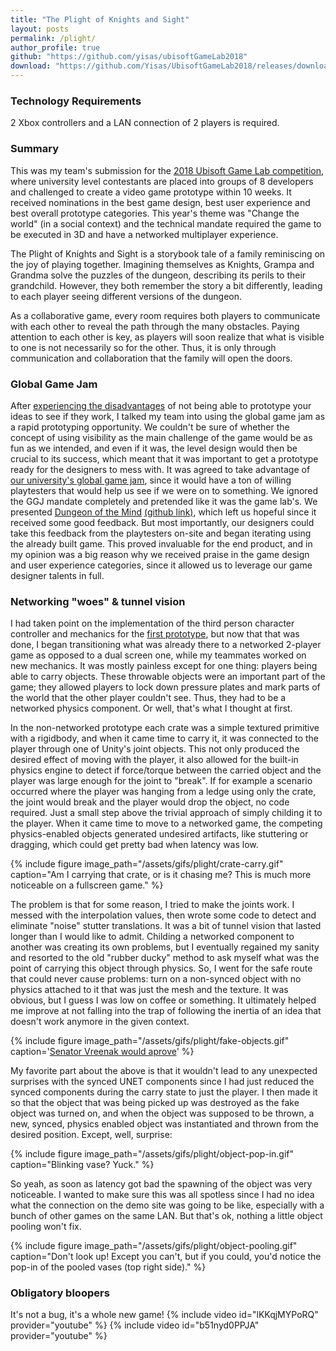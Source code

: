 ```yaml
---
title: "The Plight of Knights and Sight"
layout: posts
permalink: /plight/
author_profile: true 
github: "https://github.com/yisas/ubisoftGameLab2018"
download: "https://github.com/Yisas/UbisoftGameLab2018/releases/download/untagged-6aeb52f3482e4392eccd/A.Plight.of.Knights.and.Sight.rar"
---
```

### Technology Requirements

2 Xbox controllers and a LAN connection of 2 players is required.

### Summary

This was my team's submission for the [2018 Ubisoft Game Lab competition](https://montreal.ubisoft.com/en/ubisoft-game-lab-competition-2018-winners/), where university level contestants 
are placed into groups of 8 developers and challenged to create a video game prototype within 10 weeks. It received nominations in the best game design, best user experience and best 
overall prototype categories. This year's theme was "Change the world" (in a social context) and the technical mandate required the game to be executed in 3D and have a networked 
multiplayer experience.

The Plight of Knights and Sight is a storybook tale of a family reminiscing on the joy of playing together. Imagining themselves as Knights, Grampa and Grandma solve the puzzles 
of the dungeon, describing its perils to their grandchild. However, they both remember the story a bit differently, leading to each player seeing different versions of the dungeon.

As a collaborative game, every room requires both players to communicate with each other to reveal the path through the many obstacles. Paying attention to each other is key, as
players will soon realize that what is visible to one is not necessarily so for the other. Thus, it is only through communication and collaboration that the family will open the doors.

### Global Game Jam

After [experiencing the disadvantages](/genesis/#postmortem) of not being able to prototype your ideas to see if they work, I talked my team into using the global game jam as a rapid 
prototyping opportunity. We couldn't be sure of whether the concept of using visibility as the main challenge of the game would be as fun as we intended, and even if it was, the level 
design would then be crucial to its success, which meant that it was important to get a prototype ready for the designers to mess with. It was agreed to take advantage of [our university's 
global game jam](https://globalgamejam.org/2018/jam-sites/tag-concordia-university/games), since it would have a ton of willing playtesters that would help us see if we were on to something. 
We ignored the GGJ mandate completely and pretended like it was the game lab's. We presented [Dungeon of the Mind](https://globalgamejam.org/2018/games/dungeon-mind) 
[(github link)](https://github.com/yisas/ggj2018), which left us hopeful since it received some good feedback. But most importantly, our designers could take this feedback from the 
playtesters on-site and began iterating using the already built game. This proved invaluable for the end product, and in my opinion was a big reason why we received praise in the game design 
and user experience categories, since it allowed us to leverage our game designer talents in full.

### Networking "woes" & tunnel vision

I had taken point on the implementation of the third person character controller and mechanics for the [first prototype](https://github.com/yisas/ggj2018), but now that that was done, I began 
transitioning what was already there to a networked 2-player game as opposed to a dual screen one, while my teammates worked on new mechanics. It was mostly painless except for one thing: 
players being able to carry objects. These throwable objects were an important part of the game; they allowed players to lock down pressure plates and mark parts of the world that the other 
player couldn't see. Thus, they had to be a networked physics component. Or well, that's what I thought at first.

In the non-networked prototype each crate was a simple textured primitive with a rigidbody, and when it came time to carry it, it was connected to the player through one of Unity's 
joint objects. This not only produced the desired effect of moving with the player, it also allowed for the built-in physics engine to detect if force/torque between the carried object and the player 
was large enough for the joint to "break". If for example a scenario occurred where the player was hanging from a ledge using only the crate, the joint would break and the player would 
drop the object, no code required. Just a small step above the trivial approach of simply childing it to the player. When it came time to move to a networked game, the competing physics-enabled 
objects generated undesired artifacts, like stuttering or dragging, which could get pretty bad when latency was low.

{% include figure image_path="/assets/gifs/plight/crate-carry.gif" caption="Am I carrying that crate, or is it chasing me? This is much more noticeable on a fullscreen game." %}

The problem is that for some reason, I tried to make the joints work. I messed with the interpolation values, then wrote some code to detect and eliminate "noise" stutter translations. It was 
a bit of tunnel vision that lasted longer than I would like to admit. Childing a networked component to another was creating its own problems, but I eventually regained my sanity and resorted to the old 
"rubber ducky" method to ask myself what was the point of carrying this object through physics. So, I went for the safe route that could never cause problems: turn on a non-synced object with no physics 
attached to it that was just the mesh and the texture. It was obvious, but I guess I was low on coffee or something. It ultimately helped me improve at not falling into the trap of following the inertia 
of an idea that doesn't work anymore in the given context.

{% include figure image_path="/assets/gifs/plight/fake-objects.gif" caption='<a href="https://www.youtube.com/watch?v=7qKcJF4fOPs">Senator Vreenak would aprove</a>' %}

My favorite part about the above is that it wouldn't lead to any unexpected surprises with the synced UNET components since I had just reduced the synced components during the carry state to 
just the player. I then made it so that the object that was being picked up was destroyed as the fake object was turned on, and when the object was supposed to be thrown, a new, synced, physics enabled 
object was instantiated and thrown from the desired position. Except, well, surprise:

{% include figure image_path="/assets/gifs/plight/object-pop-in.gif" caption="Blinking vase? Yuck." %}

So yeah, as soon as latency got bad the spawning of the object was very noticeable. I wanted to make sure this was all spotless since I had no idea what the connection on the demo site was going to be like, 
especially with a bunch of other games on the same LAN. But that's ok, nothing a little object pooling won't fix.

{% include figure image_path="/assets/gifs/plight/object-pooling.gif" caption="Don't look up! Except you can't, but if you could, you'd notice the pop-in of the pooled vases (top right side)." %}

### Obligatory bloopers

It's not a bug, it's a whole new game!
{% include video id="lKKqjMYPoRQ" provider="youtube" %}
{% include video id="b51nyd0PPJA" provider="youtube" %}